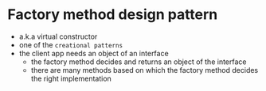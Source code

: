# Factory method design pattern

- a.k.a virtual constructor
- one of the `creational patterns`
- the client app needs an object of an interface
  - the factory method decides and returns an object of the interface
  - there are many methods based on which the factory method decides the right implementation
